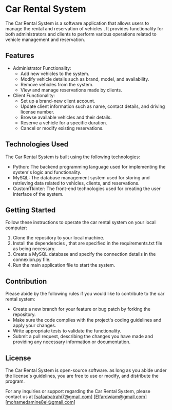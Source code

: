 
# Car Rental System

The Car Rental System is a software application that allows users to manage the rental and reservation of vehicles . It provides functionality for both administrators and clients to perform various operations related to vehicle management and reservation.


## Features

- Administrator Functionality:
  - Add new vehicles to the system.
  - Modify vehicle details such as brand, model, and availability.
  - Remove vehicles from the system.
  - View and manage reservations made by clients.
- Client Functionality:
  - Set up a brand-new client account.
  - Update client information such as name, contact details, and driving license number.
  - Browse available vehicles and their details.
  - Reserve a vehicle for a specific duration.
  - Cancel or modify existing reservations.

## Technologies Used

The Car Rental System is built using the following technologies:

- Python: The backend programming language used for implementing the system's logic and functionality.
- MySQL: The database management system used for storing and retrieving data related to vehicles, clients, and reservations.
- CustomTkinter: The front-end technologies used for creating the user interface of the system.
## Getting Started

Follow these instructions to operate the car rental system on your local computer:

1. Clone  the repository to your local machine.
2. Install the dependencies , that are specified in the requirements.txt file as being necessary.
3. Create a MySQL database and specify the connection details in the connexion.py file.
4. Run the main application file to start the system.
## Contribution

Please abide by the following rules if you would like to contribute to the car rental system:

- Create a new branch for your feature or bug patch by forking the repository.
- Make sure the code complies with the project's coding guidelines and apply your changes.
- Write appropriate tests to validate the functionality.
- Submit a pull request, describing the changes you have made and providing any necessary information or documentation.
## License



The Car Rental System is open-source software. as long as you abide under the license's guidelines, you are free to use or modify, and distribute the program.

For any inquiries or support regarding the Car Rental System, please contact us at [safaabatrahi7@gmail.com] [Elfardwiam@gmail.com] [mohamedamine8el@gmail.com]